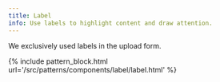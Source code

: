 ```yaml
---
title: Label
info: Use labels to highlight content and draw attention.
---
```


We exclusively used labels in the upload form.

{% include pattern_block.html url='/src/patterns/components/label/label.html' %}